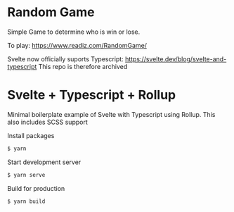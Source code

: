 # Random Game

Simple Game to determine who is win or lose.

To play: https://www.readiz.com/RandomGame/



Svelte now officially suports Typescript: https://svelte.dev/blog/svelte-and-typescript This repo is therefore archived

# Svelte + Typescript + Rollup

Minimal boilerplate example of Svelte with Typescript using Rollup.
This also includes SCSS support

Install packages
```bash
$ yarn
```

Start development server
```bash
$ yarn serve
```

Build for production
```bash
$ yarn build
```
